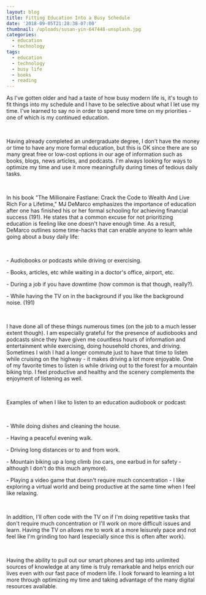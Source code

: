 ```yaml
---
layout: blog
title: Fitting Education Into a Busy Schedule
date: '2018-09-05T21:28:38-07:00'
thumbnail: /uploads/susan-yin-647448-unsplash.jpg
categories:
  - education
  - technology
tags:
  - education
  - technology
  - busy life
  - books
  - reading
---
```

As I've gotten older and had a taste of how busy modern life is, it's tough to fit things into my schedule and I have to be selective about what I let use my time. I've learned to say no in order to spend more time on my priorities - one of which is my continued education.

&nbsp;

Having already completed an undergraduate degree, I don't have the money or time to have any more formal education, but this is OK since there are so many great free or low-cost options in our age of information such as books, blogs, news articles, and podcasts. I'm always looking for ways to optimize my time and use it more meaningfully during times of tedious daily tasks.

&nbsp;

In his book "The Millionaire Fastlane: Crack the Code to Wealth And Live Rich For a Lifetime," MJ DeMarco emphasizes the importance of education after one has finished his or her formal schooling for achieving financial success (191). He states that a common excuse for not prioritizing education is feeling like one doesn't have enough time. As a result, DeMarco outlines some time-hacks that can enable anyone to learn while going about a busy daily life:

&nbsp;

\- Audiobooks or podcasts while driving or exercising.

\- Books, articles, etc while waiting in a doctor's office, airport, etc.

\- During a job if you have downtime (how common is that though, really?).

\- While having the TV on in the background if you like the background noise. (191)

&nbsp;

I have done all of these things numerous times (on the job to a much lesser extent though). I am especially grateful for the presence of audiobooks and podcasts since they have given me countless hours of information and entertainment while exercising, doing household chores, and driving. Sometimes I wish I had a longer commute just to have that time to listen while cruising on the highway - it makes driving a lot more enjoyable. One of my favorite times to listen is while driving out to the forest for a mountain biking trip. I feel productive and healthy and the scenery complements the enjoyment of listening as well.

&nbsp;

Examples of when I like to listen to an education audiobook or podcast:

&nbsp;

\- While doing dishes and cleaning the house.

\- Having a peaceful evening walk.

\- Driving long distances or to and from work.

\- Mountain biking up a long climb (no cars, one earbud in for safety - although I don't do this much anymore).

\- Playing a video game that doesn't require much concentration - I like exploring a virtual world and being productive at the same time when I feel like relaxing.

&nbsp;

In addition, I'll often code with the TV on if I'm doing repetitive tasks that don't require much concentration or I'll work on more difficult issues and learn. Having the TV on allows me to work at a more leisurely pace and not feel like I'm grinding too hard (especially since this is often after work).

&nbsp;

Having the ability to pull out our smart phones and tap into unlimited sources of knowledge at any time is truly remarkable and helps enrich our lives even with our fast pace of modern life. I look forward to learning a lot more through optimizing my time and taking advantage of the many digital resources available.
